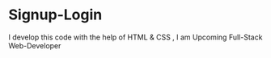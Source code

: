 # Signup-Login
I develop this code with the help of HTML &amp; CSS , I am Upcoming Full-Stack Web-Developer
